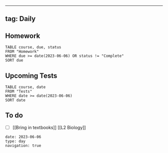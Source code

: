  ---
tag: Daily
---
## Homework
```dataview
TABLE course, due, status
FROM "Homework" 
WHERE due >= date(2023-06-06) OR status != "Complete"
SORT due
```
## Upcoming Tests
```dataview
TABLE course, date
FROM "Tests" 
WHERE date >= date(2023-06-06)
SORT date
```
## To do
- [ ] [[Bring in textbooks]] [[L2 Biology]]

```gEvent
date: 2023-06-06
type: day
navigation: true
```